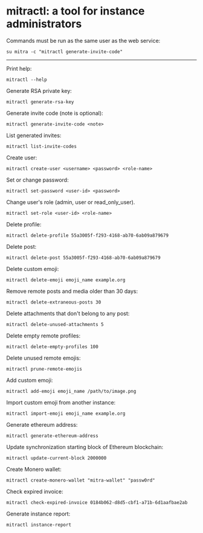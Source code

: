 # mitractl: a tool for instance administrators

Commands must be run as the same user as the web service:

```shell
su mitra -c "mitractl generate-invite-code"
```

---

Print help:

```shell
mitractl --help
```

Generate RSA private key:

```shell
mitractl generate-rsa-key
```

Generate invite code (note is optional):

```shell
mitractl generate-invite-code <note>
```

List generated invites:

```shell
mitractl list-invite-codes
```

Create user:

```shell
mitractl create-user <username> <password> <role-name>
```

Set or change password:

```shell
mitractl set-password <user-id> <password>
```

Change user's role (admin, user or read_only_user).

```shell
mitractl set-role <user-id> <role-name>
```

Delete profile:

```shell
mitractl delete-profile 55a3005f-f293-4168-ab70-6ab09a879679
```

Delete post:

```shell
mitractl delete-post 55a3005f-f293-4168-ab70-6ab09a879679
```

Delete custom emoji:

```shell
mitractl delete-emoji emoji_name example.org
```

Remove remote posts and media older than 30 days:

```shell
mitractl delete-extraneous-posts 30
```

Delete attachments that don't belong to any post:

```shell
mitractl delete-unused-attachments 5
```

Delete empty remote profiles:

```shell
mitractl delete-empty-profiles 100
```

Delete unused remote emojis:

```shell
mitractl prune-remote-emojis
```

Add custom emoji:

```shell
mitractl add-emoji emoji_name /path/to/image.png
```

Import custom emoji from another instance:

```shell
mitractl import-emoji emoji_name example.org
```

Generate ethereum address:

```shell
mitractl generate-ethereum-address
```

Update synchronization starting block of Ethereum blockchain:

```shell
mitractl update-current-block 2000000
```

Create Monero wallet:

```shell
mitractl create-monero-wallet "mitra-wallet" "passw0rd"
```

Check expired invoice:

```shell
mitractl check-expired-invoice 0184b062-d8d5-cbf1-a71b-6d1aafbae2ab
```

Generate instance report:

```shell
mitractl instance-report
```
